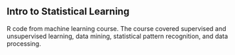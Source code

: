 ## Intro to Statistical Learning

R code from machine learning course. The course covered supervised and unsupervised learning, data mining, statistical pattern recognition, and data processing. 


